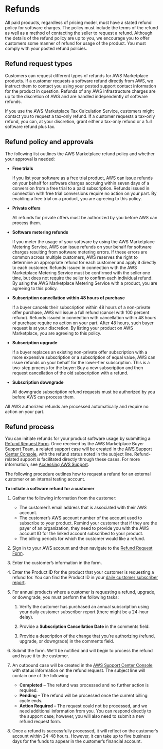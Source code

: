 # Refunds<a name="refunds"></a>

All paid products, regardless of pricing model, must have a stated refund policy for software charges\. The policy must include the terms of the refund as well as a method of contacting the seller to request a refund\. Although the details of the refund policy are up to you, we encourage you to offer customers some manner of refund for usage of the product\. You must comply with your posted refund policies\.

## Refund request types<a name="refund-requests"></a>

Customers can request different types of refunds for AWS Marketplace products\. If a customer requests a software refund directly from AWS, we instruct them to contact you using your posted support contact information for the product in question\. Refunds of any AWS infrastructure charges are up to the discretion of AWS and are handled independently of software refunds\. 

If you use the AWS Marketplace Tax Calculation Service, customers might contact you to request a tax\-only refund\. If a customer requests a tax\-only refund, you can, at your discretion, grant either a tax\-only refund or a full software refund plus tax\. 

## Refund policy and approvals<a name="refund-approval"></a>

The following list outlines the AWS Marketplace refund policy and whether your approval is needed:
+ **Free trials**

  If you list your software as a free trial product, AWS can issue refunds on your behalf for software charges accruing within seven days of a conversion from a free trial to a paid subscription\. Refunds issued in connection with free trial conversions require no action on your part\. By enabling a free trial on a product, you are agreeing to this policy\. 
+ **Private offers**

  All refunds for private offers must be authorized by you before AWS can process them\.
+ **Software metering refunds**

  If you meter the usage of your software by using the AWS Marketplace Metering Service, AWS can issue refunds on your behalf for software charges resulting from software metering errors\. If these errors are common across multiple customers, AWS reserves the right to determine an appropriate refund for each customer and apply it directly to each customer\. Refunds issued in connection with the AWS Marketplace Metering Service must be confirmed with the seller one time, but does not require the seller to confirm each individual refund\. By using the AWS Marketplace Metering Service with a product, you are agreeing to this policy\. 
+ **Subscription cancellation within 48 hours of purchase**

  If a buyer cancels their subscription within 48 hours of a non\-private offer purchase, AWS will issue a full refund \(cancel with 100 percent refund\)\. Refunds issued in connection with cancellation within 48 hours of purchase require no action on your part\. After 48 hours, such buyer request is at your discretion\. By listing your product on AWS Marketplace, you are agreeing to this policy\.
+ **Subscription upgrade**

  If a buyer replaces an existing non\-private offer subscription with a more expensive subscription or a subscription of equal value, AWS can issue refunds on your behalf for the lower\-tier subscription\. This is a two\-step process for the buyer: Buy a new subscription and then request cancellation of the old subscription with a refund\. 
+ **Subscription downgrade**

  All downgrade subscription refund requests must be authorized by you before AWS can process them\.

All AWS authorized refunds are processed automatically and require no action on your part\.

## Refund process<a name="refund-process"></a>

You can initiate refunds for your product software usage by submitting a [Refund Request Form](http://aws.amazon.com/marketplace/management/support/refund-request)\. Once received by the AWS Marketplace Buyer Support Team, a related support case will be created in the [AWS Support Center Console](https://console.aws.amazon.com/support/home?), with the refund status noted in the subject line\. Refund\-related support is facilitated directly through these cases\. For more information, see [Accessing AWS Support](https://docs.aws.amazon.com/awssupport/latest/user/getting-started.html#accessing-support)\.

The following procedure outlines how to request a refund for an external customer or an internal testing account\. 

**To initiate a software refund for a customer**

1. Gather the following information from the customer:
   + The customer’s email address that is associated with their AWS account\. 
   + The customer’s AWS account number of the account used to subscribe to your product\. Remind your customer that if they are the payer of an organization, they need to provide you with the AWS account ID for the linked account subscribed to your product\.
   + The billing periods for which the customer would like a refund\. 

1. Sign in to your AWS account and then navigate to the [Refund Request Form](http://aws.amazon.com/marketplace/management/support/refund-request)\.

1. Enter the customer’s information in the form\. 

1. Enter the Product ID for the product that your customer is requesting a refund for\. You can find the Product ID in your [daily customer subscriber report](daily-customer-subscriber-report.md)\.

1. For annual products where a customer is requesting a refund, upgrade, or downgrade, you must perform the following tasks:

   1. Verify the customer has purchased an annual subscription using your daily customer subscriber report \(there might be a 24\-hour delay\)\. 

   1. Provide a **Subscription Cancellation Date** in the comments field\. 

   1. Provide a description of the change that you're authorizing \(refund, upgrade, or downgrade\) in the comments field\. 

1. Submit the form\. We'll be notified and will begin to process the refund and issue it to the customer\.

1. An outbound case will be created in the [AWS Support Center Console](https://console.aws.amazon.com/support/home?) with status information on the refund request\. The subject line will contain one of the following: 
   + **Completed** – The refund was processed and no further action is required\.
   + **Pending** – The refund will be processed once the current billing cycle ends\.
   + **Action Required** – The request could not be processed, and we need additional information from you\. You can respond directly to the support case; however, you will also need to submit a new refund request form\.

1. Once a refund is successfully processed, it will reflect on the customer’s account within 24–48 hours\. However, it can take up to five business days for the funds to appear in the customer’s financial account\.